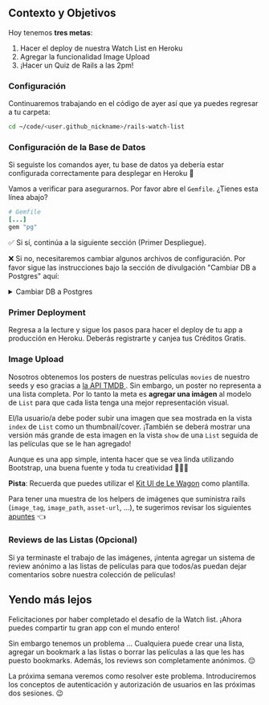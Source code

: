 ## Contexto y Objetivos

Hoy tenemos **tres metas**:

1. Hacer el deploy de nuestra Watch List en Heroku
2. Agregar la funcionalidad Image Upload
3. ¡Hacer un Quiz de Rails a las 2pm!

### Configuración

Continuaremos trabajando en el código de ayer así que ya puedes regresar a tu carpeta:

```bash
cd ~/code/<user.github_nickname>/rails-watch-list
```

### Configuración de la Base de Datos

Si seguiste los comandos ayer, tu base de datos ya debería estar configurada correctamente para desplegar en Heroku 🚀

Vamos a verificar para asegurarnos. Por favor abre el `Gemfile`. ¿Tienes esta línea abajo? 

```ruby
# Gemfile
[...]
gem "pg"
```

✅ Si sí, continúa a la siguiente sección (Primer Despliegue).

❌ Si no, necesitaremos cambiar algunos archivos de configuración. Por favor sigue las instrucciones bajo la sección de divulgación "Cambiar DB a Postgres" aquí:

<details>
<summary markdown='span'>Cambiar DB a Postgres</summary>
Abre el archivo `config/database.yml`, **borra** todo y reemplázalo con:

```yaml
default: &default
  adapter: postgresql
  encoding: unicode
  pool: 5

development:
  <<: *default
  database: rails-watch-list_development

test:
  <<: *default
  database: rails-watch-list_test

production:
  <<: *default
  database: rails_watch_list_production
  username: rails_watch_list
  password: <%= ENV["RAILS_WATCH_LIST_DATABASE_PASSWORD"] %>
```

Abre tu terminal y ejecuta:

```bash
rails db:create
rails db:migrate
rails db:seed
```
</details>

### Primer Deployment

Regresa a la lecture y sigue los pasos para hacer el deploy de tu app a producción en Heroku. Deberás registrarte y canjea tus Créditos Gratis.

### Image Upload

Nosotros obtenemos los posters de nuestras películas `movies` de nuestro seeds y eso gracias a [la API TMDB ](https://developers.themoviedb.org/3). Sin embargo, un poster no representa a una lista completa. Por lo tanto la meta es **agregar una imágen** al modelo de `List` para que cada lista tenga una mejor representación visual.

El/la usuario/a debe poder subir una imagen que sea mostrada en la vista `index` de `List` como un thumbnail/cover. ¡También se deberá mostrar una versión más grande de esta imagen en la vista `show` de una `List` seguida de las películas que se le han agregado!

Aunque es una app simple, intenta hacer que se vea linda utilizando Bootstrap, una buena fuente y toda tu creatividad 🎨😊🎨

**Pista**: Recuerda que puedes utilizar el [Kit UI de Le Wagon](https://uikit.lewagon.com/) como plantilla.

Para tener una muestra de los helpers de imágenes que suministra rails (`image_tag`, `image_path`, `asset-url`, ...), te sugerimos revisar los siguientes [apuntes](https://kitt.lewagon.com/knowledge/cheatsheets/rails_image_helpers) 👈

### Reviews de las Listas (Opcional)

Si ya terminaste el trabajo de las imágenes, ¡intenta agregar un sistema de review anónimo a las listas de películas para que todos/as puedan dejar comentarios sobre nuestra colección de películas!

## Yendo más lejos
Felicitaciones por haber completado el desafío de la Watch list. ¡Ahora puedes compartir tu gran app con el mundo entero!

Sin embargo tenemos un problema ... Cualquiera puede crear una lista, agregar un bookmark a las listas o borrar las películas a las que les has puesto bookmarks. Además, los reviews son completamente anónimos. 😔

La próxima semana veremos como resolver este problema. Introduciremos los conceptos de autenticación y autorización de usuarios en las próximas dos sesiones. 😉
